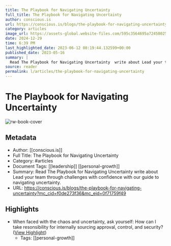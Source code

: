 ```yaml
---
title: The Playbook for Navigating Uncertainty
full_title: The Playbook for Navigating Uncertainty
author: conscious.is
url: https://conscious.is/blogs/the-playbook-for-navigating-uncertainty?mc_cid=f0de273f36&mc_eid=0f71759f49
category: articles
image_url: https://assets-global.website-files.com/595c3564695a724580257cb3/6462cece934bb533f855a191_annie-spratt-2BHWQnj1QhM-unsplash.jpg
date: 2024-12-29
time: 6:39 PM
last_highlighted_date: 2023-06-12 08:19:44.132599+00:00
published_date: 2023-05-16
summary: |
  Read The Playbook for Navigating Uncertainty  write about Lead your team through challenges with confidence with our guide to navigating uncertainty.
source: reader
permalink: l/articles/the-playbook-for-navigating-uncertainty
---
```

# The Playbook for Navigating Uncertainty

![rw-book-cover](https://assets-global.website-files.com/595c3564695a724580257cb3/6462cece934bb533f855a191_annie-spratt-2BHWQnj1QhM-unsplash.jpg)

## Metadata
- Author: [[conscious.is]]
- Full Title: The Playbook for Navigating Uncertainty
- Category: #articles
- Document Tags: [[leadership]] [[personal-growth]] 
- Summary: Read The Playbook for Navigating Uncertainty  write about Lead your team through challenges with confidence with our guide to navigating uncertainty.
- URL: https://conscious.is/blogs/the-playbook-for-navigating-uncertainty?mc_cid=f0de273f36&mc_eid=0f71759f49

## Highlights
- When faced with the chaos and uncertainty, ask yourself:
  How can I take resonsibility for internally sourcing approval, control, and security? ([View Highlight](https://read.readwise.io/read/01h2qb10nx9hs6yf7h41r0f4as))
    - Tags: [[personal-growth]] 


